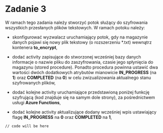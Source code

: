 # Zadanie 3

W ramach tego zadania należy stworzyć potok służący do szyfrowania wszystkich przesłanych plików tekstowych. W ramach potoku należy:

- skonfigurować wyzwalacz uruchamiający potok, gdy na magazynie danych pojawi się nowy plik tekstowy (o rozszerzeniu *.txt) wewnątrz kontenera **to_encrypt**,

- dodać activity zapisujące do stworzonej wcześniej bazy danych informacje o nazwie pliku do zaszyfrowania, czasie jego spłynięcia do magazynu (stored procedure). Ponadto procedura powinna ustawić dwa wartości dwóch dodatkowych atrybutów mianowicie **IN_PROGRESS** (na **1**) oraz **COMPLETED** (na **0**) w celu zwizualizowania aktualnego stanu szyfrowanych plików,

- dodać kolejne activity uruchamiające przedstawioną poniżej funkcję szyfrującą (kod znajduje się na samym dole strony), za pośrednictwem usługi **Azure Functions**,

- dodać kolejne activity aktualizujące dodany wcześniej wpis ustawiający flagę **IN_PROGRESS** na **0** oraz **COMPLETED** na **1**,

```
// code will be here
```
